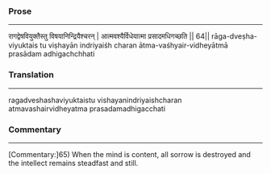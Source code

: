 ### Prose 
 --- 
रागद्वेषवियुक्तैस्तु विषयानिन्द्रियैश्चरन् |
आत्मवश्यैर्विधेयात्मा प्रसादमधिगच्छति || 64||
rāga-dveṣha-viyuktais tu viṣhayān indriyaiśh charan
ātma-vaśhyair-vidheyātmā prasādam adhigachchhati

### Translation 
 --- 
ragadveshashaviyuktaistu vishayanindriyaishcharan atmavashairvidheyatma prasadamadhigacchati

### Commentary 
 --- 
[Commentary:]65) When the mind is content, all sorrow is destroyed and the intellect remains steadfast and still.